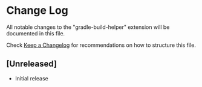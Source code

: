 # Change Log

All notable changes to the "gradle-build-helper" extension will be documented in this file.

Check [Keep a Changelog](http://keepachangelog.com/) for recommendations on how to structure this file.

## [Unreleased]

- Initial release